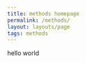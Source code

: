 ```yaml
---
title: methods homepage
permalink: /methods/
layout: layouts/page
tags: methods
---
```


hello world
